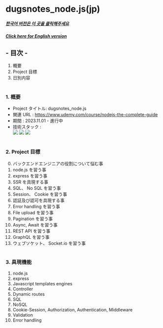 # dugsnotes_node.js(jp)

##### [한국어 버전은 이 곳을 클릭해주세요](README.md)

##### [Click here for English version](README_EN.md)

## - 目次 -

1. 概要
2. Project 目標
3. 日別内容
   </br>
   </br>

### 1. 概要

- Project タイトル: dugsnotes_node.js
- 関連 URL : https://www.udemy.com/course/nodejs-the-complete-guide
- 期間 : 2023.11.01 - 進行中
- 技術スタック : </br>
  <img src="https://img.shields.io/badge/javascript-F7DF1E?style=for-the-badge&logo=javascript&logoColor=white">
  <img src="https://img.shields.io/badge/node.js-339933?style=for-the-badge&logo=node.js&logoColor=white"> <img src="https://img.shields.io/badge/express-000000?style=for-the-badge&logo=express&logoColor=white">
  </br>
  </br>

### 2. Project 目標

0. バックエンドエンジニアの役割について悩む事
1. node.js を習う事
2. express を習う事
3. SSR を具現する事
4. SQL、 No SQL を習う事
5. Session、 Cookie を習う事
6. 認証及び認可を具現する事
7. Error handling を習う事
8. File upload を習う事
9. Pagination を習う事
10. Async, Await を習う事
11. REST API を習う事
12. GraphQL を習う事
13. ウェブソケット、 Socket.io を習う事
    </br>
    </br>

### 3. 具現機能

1. node.js
2. express
3. Javascript templates engines
4. Controller
5. Dynamic routes
6. SQL
7. NoSQL
8. Cookie-Session, Authorization, Authentication, Middleware
9. Validation
10. Error handling
